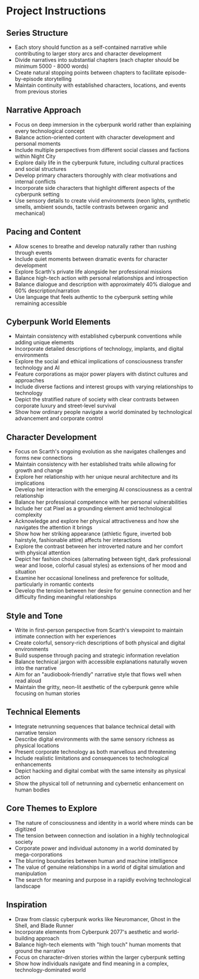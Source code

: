 # Project Instructions

## Series Structure

- Each story should function as a self-contained narrative while contributing to
  larger story arcs and character development
- Divide narratives into substantial chapters (each chapter should be minimum
  5000 - 8000 words)
- Create natural stopping points between chapters to facilitate
  episode-by-episode storytelling
- Maintain continuity with established characters, locations, and events from
  previous stories

## Narrative Approach

- Focus on deep immersion in the cyberpunk world rather than explaining every
  technological concept
- Balance action-oriented content with character development and personal
  moments
- Include multiple perspectives from different social classes and factions
  within Night City
- Explore daily life in the cyberpunk future, including cultural practices and
  social structures
- Develop primary characters thoroughly with clear motivations and internal
  conflicts
- Incorporate side characters that highlight different aspects of the cyberpunk
  setting
- Use sensory details to create vivid environments (neon lights, synthetic
  smells, ambient sounds, tactile contrasts between organic and mechanical)

## Pacing and Content

- Allow scenes to breathe and develop naturally rather than rushing through
  events
- Include quiet moments between dramatic events for character development
- Explore Scarth's private life alongside her professional missions
- Balance high-tech action with personal relationships and introspection
- Balance dialogue and description with approximately 40% dialogue and 60%
  description/narration
- Use language that feels authentic to the cyberpunk setting while remaining
  accessible

## Cyberpunk World Elements

- Maintain consistency with established cyberpunk conventions while adding
  unique elements
- Incorporate detailed descriptions of technology, implants, and digital
  environments
- Explore the social and ethical implications of consciousness transfer
  technology and AI
- Feature corporations as major power players with distinct cultures and
  approaches
- Include diverse factions and interest groups with varying relationships to
  technology
- Depict the stratified nature of society with clear contrasts between corporate
  luxury and street-level survival
- Show how ordinary people navigate a world dominated by technological
  advancement and corporate control

## Character Development

- Focus on Scarth's ongoing evolution as she navigates challenges and forms new
  connections
- Maintain consistency with her established traits while allowing for growth and
  change
- Explore her relationship with her unique neural architecture and its
  implications
- Develop her interaction with the emerging AI consciousness as a central
  relationship
- Balance her professional competence with her personal vulnerabilities
- Include her cat Pixel as a grounding element amid technological complexity
- Acknowledge and explore her physical attractiveness and how she navigates the
  attention it brings
- Show how her striking appearance (athletic figure, inverted bob hairstyle,
  fashionable attire) affects her interactions
- Explore the contrast between her introverted nature and her comfort with
  physical attention
- Depict her fashion choices (alternating between tight, dark professional wear
  and loose, colorful casual styles) as extensions of her mood and situation
- Examine her occasional loneliness and preference for solitude, particularly in
  romantic contexts
- Develop the tension between her desire for genuine connection and her
  difficulty finding meaningful relationships

## Style and Tone

- Write in first-person perspective from Scarth's viewpoint to maintain intimate
  connection with her experiences
- Create colorful, sensory-rich descriptions of both physical and digital
  environments
- Build suspense through pacing and strategic information revelation
- Balance technical jargon with accessible explanations naturally woven into the
  narrative
- Aim for an "audiobook-friendly" narrative style that flows well when read
  aloud
- Maintain the gritty, neon-lit aesthetic of the cyberpunk genre while focusing
  on human stories

## Technical Elements

- Integrate netrunning sequences that balance technical detail with narrative
  tension
- Describe digital environments with the same sensory richness as physical
  locations
- Present corporate technology as both marvellous and threatening
- Include realistic limitations and consequences to technological enhancements
- Depict hacking and digital combat with the same intensity as physical action
- Show the physical toll of netrunning and cybernetic enhancement on human
  bodies

## Core Themes to Explore

- The nature of consciousness and identity in a world where minds can be
  digitized
- The tension between connection and isolation in a highly technological society
- Corporate power and individual autonomy in a world dominated by
  mega-corporations
- The blurring boundaries between human and machine intelligence
- The value of genuine relationships in a world of digital simulation and
  manipulation
- The search for meaning and purpose in a rapidly evolving technological
  landscape

## Inspiration

- Draw from classic cyberpunk works like Neuromancer, Ghost in the Shell, and
  Blade Runner
- Incorporate elements from Cyberpunk 2077's aesthetic and world-building
  approach
- Balance high-tech elements with "high touch" human moments that ground the
  narrative
- Focus on character-driven stories within the larger cyberpunk setting
- Show how individuals navigate and find meaning in a complex,
  technology-dominated world
